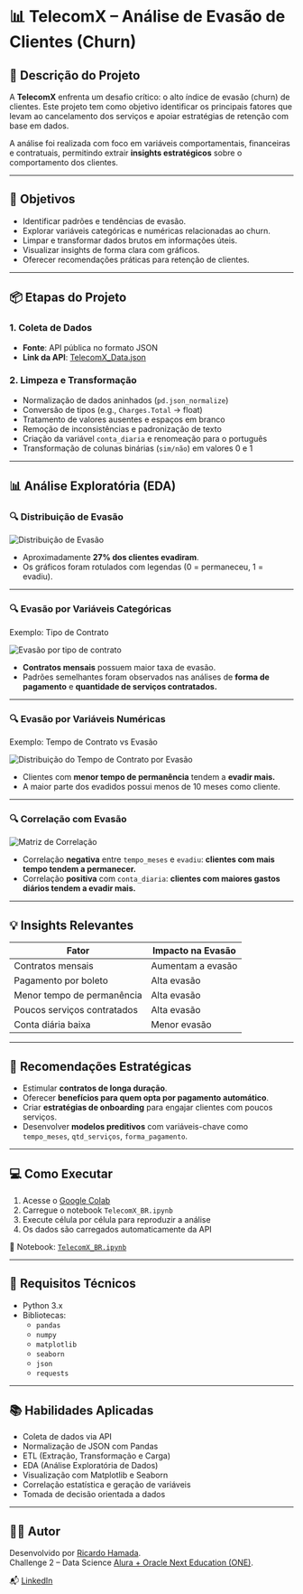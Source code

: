 # 📊 TelecomX – Análise de Evasão de Clientes (Churn)

## 🧠 Descrição do Projeto

A **TelecomX** enfrenta um desafio crítico: o alto índice de evasão (churn) de clientes. Este projeto tem como objetivo identificar os principais fatores que levam ao cancelamento dos serviços e apoiar estratégias de retenção com base em dados. 

A análise foi realizada com foco em variáveis comportamentais, financeiras e contratuais, permitindo extrair **insights estratégicos** sobre o comportamento dos clientes.

---

## 🎯 Objetivos

- Identificar padrões e tendências de evasão.
- Explorar variáveis categóricas e numéricas relacionadas ao churn.
- Limpar e transformar dados brutos em informações úteis.
- Visualizar insights de forma clara com gráficos.
- Oferecer recomendações práticas para retenção de clientes.

---

## 📦 Etapas do Projeto

### 1. Coleta de Dados

- **Fonte**: API pública no formato JSON
- **Link da API**: [TelecomX_Data.json](https://raw.githubusercontent.com/ingridcristh/challenge2-data-science/refs/heads/main/TelecomX_Data.json)

### 2. Limpeza e Transformação

- Normalização de dados aninhados (`pd.json_normalize`)
- Conversão de tipos (e.g., `Charges.Total` → float)
- Tratamento de valores ausentes e espaços em branco
- Remoção de inconsistências e padronização de texto
- Criação da variável `conta_diaria` e renomeação para o português
- Transformação de colunas binárias (`sim/não`) em valores 0 e 1

---

## 📊 Análise Exploratória (EDA)

### 🔍 Distribuição de Evasão

![Distribuição de Evasão](imagens/churn_distribuicao.png)

- Aproximadamente **27% dos clientes evadiram**.
- Os gráficos foram rotulados com legendas (0 = permaneceu, 1 = evadiu).

---

### 🔍 Evasão por Variáveis Categóricas

Exemplo: Tipo de Contrato

![Evasão por tipo de contrato](imagens/churn_por_contrato.png)

- **Contratos mensais** possuem maior taxa de evasão.
- Padrões semelhantes foram observados nas análises de **forma de pagamento** e **quantidade de serviços contratados.**

---

### 🔍 Evasão por Variáveis Numéricas

Exemplo: Tempo de Contrato vs Evasão

![Distribuição do Tempo de Contrato por Evasão](imagens/hist_tempo_meses.png)

- Clientes com **menor tempo de permanência** tendem a **evadir mais.**
- A maior parte dos evadidos possui menos de 10 meses como cliente.

---

### 🔍 Correlação com Evasão

![Matriz de Correlação](imagens/matriz_correlacao.png)

- Correlação **negativa** entre `tempo_meses` e `evadiu`: **clientes com mais tempo tendem a permanecer.**
- Correlação **positiva** com `conta_diaria`: **clientes com maiores gastos diários tendem a evadir mais.**

---

## 💡 Insights Relevantes

| Fator                             | Impacto na Evasão |
|----------------------------------|--------------------|
| Contratos mensais                | Aumentam a evasão  |
| Pagamento por boleto             | Alta evasão        |
| Menor tempo de permanência       | Alta evasão        |
| Poucos serviços contratados      | Alta evasão        |
| Conta diária baixa               | Menor evasão       |

---

## 🧭 Recomendações Estratégicas

- Estimular **contratos de longa duração**.
- Oferecer **benefícios para quem opta por pagamento automático**.
- Criar **estratégias de onboarding** para engajar clientes com poucos serviços.
- Desenvolver **modelos preditivos** com variáveis-chave como `tempo_meses`, `qtd_serviços`, `forma_pagamento`.

---

## 💻 Como Executar

1. Acesse o [Google Colab](https://colab.research.google.com/)
2. Carregue o notebook `TelecomX_BR.ipynb`
3. Execute célula por célula para reproduzir a análise
4. Os dados são carregados automaticamente da API

📎 Notebook: [`TelecomX_BR.ipynb`](./TelecomX_BR.ipynb)

---

## 🧰 Requisitos Técnicos

- Python 3.x
- Bibliotecas:
  - `pandas`
  - `numpy`
  - `matplotlib`
  - `seaborn`
  - `json`
  - `requests`

---

## 📚 Habilidades Aplicadas

- Coleta de dados via API
- Normalização de JSON com Pandas
- ETL (Extração, Transformação e Carga)
- EDA (Análise Exploratória de Dados)
- Visualização com Matplotlib e Seaborn
- Correlação estatística e geração de variáveis
- Tomada de decisão orientada a dados

---

## 👨‍💻 Autor

Desenvolvido por [Ricardo Hamada](https://github.com/vthamada).  
Challenge 2 – Data Science
[Alura + Oracle Next Education (ONE)](https://www.oracle.com/br/education/oracle-next-education/).

📬 [LinkedIn](https://www.linkedin.com/in/ricardohamada)

